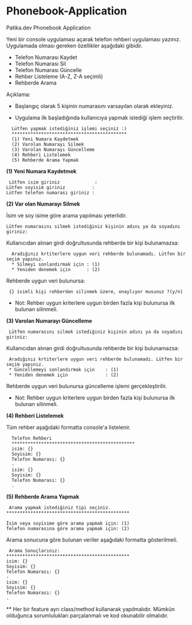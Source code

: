 # Phonebook-Application
Patika.dev Phonebook Application

Yeni bir console uygulaması açarak telefon rehberi uygulaması yazınız. Uygulamada olması gereken özellikler aşağıdaki gibidir.

- Telefon Numarası Kaydet
- Telefon Numarası Sil
- Telefon Numarası Güncelle
- Rehber Listeleme (A-Z, Z-A seçimli)
- Rehberde Arama

Açıklama:

- Başlangıç olarak 5 kişinin numarasını varsayılan olarak ekleyiniz.

- Uygulama ilk başladığında kullanıcıya yapmak istediği işlem seçtirilir.

```
  Lütfen yapmak istediğiniz işlemi seçiniz :) 
  *******************************************
  (1) Yeni Numara Kaydetmek
  (2) Varolan Numarayı Silmek
  (3) Varolan Numarayı Güncelleme
  (4) Rehberi Listelemek
  (5) Rehberde Arama Yapmak
  ```
  
  **(1) Yeni Numara Kaydetmek**
  
  ```
   Lütfen isim giriniz             : 
 Lütfen soyisim giriniz          :
 Lütfen telefon numarası giriniz :
 ```
 
 **(2) Var olan Numarayı Silmek**
 
 İsim ve soy isime göre arama yapılması yeterlidir.
 
 ```
 Lütfen numarasını silmek istediğiniz kişinin adını ya da soyadını giriniz:
 ```
 
 Kullanıcıdan alınan girdi doğrultusunda rehberde bir kişi bulunamazsa:

```
  Aradığınız krtiterlere uygun veri rehberde bulunamadı. Lütfen bir seçim yapınız.
  * Silmeyi sonlandırmak için : (1)
  * Yeniden denemek için      : (2)
  ```
  
  Rehberde uygun veri bulunursa:
  
 ```
  {} isimli kişi rehberden silinmek üzere, onaylıyor musunuz ?(y/n)
 ```
  - Not: Rehber uygun kriterlere uygun birden fazla kişi bulunursa ilk bulunan silinmeli.

**(3) Varolan Numarayı Güncelleme**

```
 Lütfen numarasını silmek istediğiniz kişinin adını ya da soyadını giriniz:
```

Kullanıcıdan alınan girdi doğrultusunda rehberde bir kişi bulunamazsa:

```
 Aradığınız krtiterlere uygun veri rehberde bulunamadı. Lütfen bir seçim yapınız.
 * Güncellemeyi sonlandırmak için    : (1)
 * Yeniden denemek için              : (2)
```

Rehberde uygun veri bulunursa güncelleme işlemi gerçekleştirilir.

- Not: Rehber uygun kriterlere uygun birden fazla kişi bulunursa ilk bulunan silinmeli.

**(4) Rehberi Listelemek**

Tüm rehber aşağıdaki formatta console'a listelenir.

```
  Telefon Rehberi
  **********************************************
  isim: {}
  Soyisim: {}
  Telefon Numarası: {}
  - 
  isim: {}
  Soyisim: {}
  Telefon Numarası: {}
  .
  ```
  
  **(5) Rehberde Arama Yapmak**
  
  ```
   Arama yapmak istediğiniz tipi seçiniz.
 **********************************************
 
 İsim veya soyisime göre arama yapmak için: (1)
 Telefon numarasına göre arama yapmak için: (2)
 ```
 
 Arama sonucuna göre bulunan veriler aşağıdaki formatta gösterilmeli.
 
 ```
  Arama Sonuçlarınız:
 **********************************************
 isim: {}
 Soyisim: {}
 Telefon Numarası: {}
 - 
 isim: {}
 Soyisim: {}
 Telefon Numarası: {}
 .
 ```
 
 ** Her bir feature ayrı class/method kullanarak yapılmalıdır. Mümkün olduğunca sorumlulukları parçalanmalı ve kod okunabilir olmalıdır.
  
